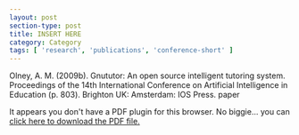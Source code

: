 ```yaml
---
layout: post
section-type: post
title: INSERT HERE
category: Category
tags: [ 'research', 'publications', 'conference-short' ]
---
```

Olney, A. M. (2009b). Gnututor: An open source intelligent tutoring system. Proceedings of the 14th International Conference on Artificial Intelligence in Education (p. 803). Brighton UK: Amsterdam: IOS Press. paper

<object data="https://umdrive.memphis.edu/aolney/public/publications/INSERTHERE" type="application/pdf" width="100%" height="600px">
 
  <p>It appears you don't have a PDF plugin for this browser.
  No biggie... you can <a href="https://umdrive.memphis.edu/aolney/public/publications/INSERTHERE">click here to
  download the PDF file.</a></p>
  
</object>
